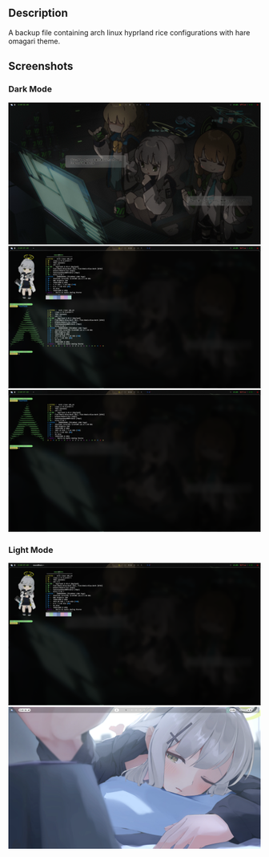 ## Description
A backup file containing arch linux hyprland rice configurations with hare omagari theme.

## Screenshots

### Dark Mode
<img src="screenshots/1.png" alt="Home" style="width: 400p; "/>
<img src="screenshots/2.png" alt="Home" style="width: 400p; "/>
<img src="screenshots/3.png" alt="Home" style="width: 400p; "/>

### Light Mode
<img src="screenshots/4.png" alt="Home" style="width: 400p; "/>
<img src="screenshots/5.png" alt="Home" style="width: 400p; "/>



